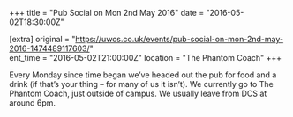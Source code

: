 +++
title = "Pub Social on Mon 2nd May 2016"
date = "2016-05-02T18:30:00Z"

[extra]
original = "https://uwcs.co.uk/events/pub-social-on-mon-2nd-may-2016-1474489117603/"    
ent_time = "2016-05-02T21:00:00Z"
location = "The Phantom Coach"
+++

Every Monday since time began we’ve headed out the pub for food and a drink (if that’s your thing – for many of us it isn’t). We currently go to The Phantom Coach, just outside of campus. We usually leave from DCS at around 6pm.

